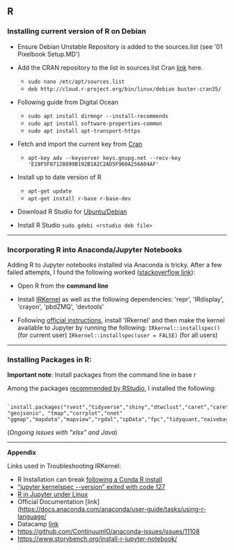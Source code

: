 



## R

### Installing current version of R on Debian


- Ensure Debian Unstable Repository is added to the sources.list (see '01 Pixelbook Setup.MD')
- Add the CRAN repository to the list in sources.list Cran [link](https://cran.r-project.org/bin/linux/debian/) here.
    - `sudo nano /etc/apt/sources.list`
    - `deb http://cloud.r-project.org/bin/linux/debian buster-cran35/`
- Following guide from Digital Ocean
    - `sudo apt install dirmngr --install-recommends`
    - `sudo apt install software-properties-common`
    - `sudo apt install apt-transport-https`
- Fetch and import the current key from [Cran](https://cran.r-project.org/bin/linux/debian/)
    - `apt-key adv --keyserver keys.gnupg.net --recv-key 'E19F5F87128899B192B1A2C2AD5F960A256A04AF'`
- Install up to date version of R
    - `apt-get update`
    - `apt-get install r-base r-base-dev`

- Download R Studio for [Ubuntu/Debian](https://rstudio.com/products/rstudio/download/#download)

- Install R Studio `sudo gdebi <rstudio deb file>`

****

### Incorporating R into Anaconda/Jupyter Notebooks

Adding R to Jupyter notebooks installed via Anaconda is tricky. After a few failed attempts, I found the following worked ([stackoverflow link](https://stackoverflow.com/questions/44056164/jupyter-client-has-to-be-installed-but-jupyter-kernelspec-version-exited-wit/47895042)):

  - Open R from the **command line**

  - Install [IRKernel](https://irkernel.github.io/installation/) as well as the following dependencies: 'repr', 'IRdisplay', 'crayon', 'pbdZMQ', 'devtools'

  - Following [official instructions](https://irkernel.github.io/installation/), install 'IRkernel' and then make the kernel available to Jupyter by running the following:
    `IRkernel::installspec()` (for current user)
    `IRkernel::installspec(user = FALSE)` (for all users)

****
### Installing Packages in R:

  **Important note**: Install packages from the command line in base r

  Among the packages [recommended by RStudio](https://support.rstudio.com/hc/en-us/articles/201057987-Quick-list-of-useful-R-packages), I installed the following:

      `install.packages("rvest","tidyverse","shiny","dtwclust","caret","caretEnsemble","RCurl","RANN","WDI","leaflet","sf","fields","RODBC","DBI","Hmisc","zoo","devtools","jsonlite","rmarkdown","randomForest","multcomp","kableExtra","data.table","reshape","tm","plotly","forecast","tseries", "geojsonio", "tmap","corrplot","nnet" "ggmap","mapdata","mapview","rgdal","spData","fpc","tidyquant,"naivebayes","rlist","reticulate")`

  (_Ongoing issues with "xlsx" and Java_)


****
**Appendix**

Links used in Troubleshooting IRKernel:
  - R Installation can break [following a Conda R install](https://github.com/ContinuumIO/anaconda-issues/issues/11108)
  - [“jupyter kernelspec --version” exited with code 127](https://stackoverflow.com/questions/44056164/jupyter-client-has-to-be-installed-but-jupyter-kernelspec-version-exited-wit)
  - [R in Jupyter under Linux](https://community.rstudio.com/t/r-in-jupyter-under-linux/18594)
  - Official Documentation [link](https://docs.anaconda.com/anaconda/user-guide/tasks/using-r-language/
  - Datacamp [link](https://www.datacamp.com/community/blog/jupyter-notebook-r#comments)
  - https://github.com/ContinuumIO/anaconda-issues/issues/11108
  - https://www.storybench.org/install-r-jupyter-notebook/
